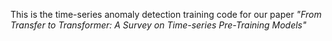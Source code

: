 This is the time-series anomaly detection training code for our paper *"From Transfer to Transformer: A Survey on
Time-series Pre-Training Models"*